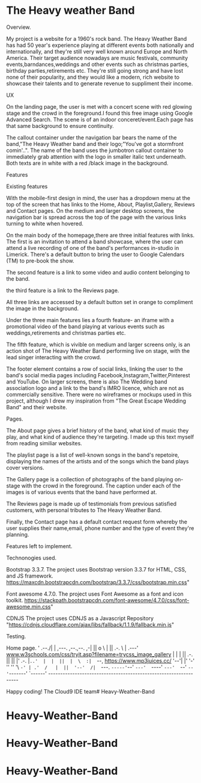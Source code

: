 <h1> The Heavy weather Band </h1>

Overview.

My project is a website for a 1960's rock band.
The Heavy Weather Band has had 50 year's experience playing at different events both nationally and internationally, and they're still very well known around Europe and North America.
Their target audience nowadays are music festivals, community events,barndances,weddings and other events such as christmas parties, birthday parties,retirements etc. They're still going strong
and have lost none of their popularity, and they would like a modern, rich website to showcase their talents and to generate revenue to suppliment their income. 

UX

On the landing page, the user is met with a concert scene with red glowing stage and the crowd in the foreground.I found this free image using Google Advanced Search.
The scene is of an indoor conceret/event.Each page has that same background to ensure continuity.

The callout container under the navigation bar bears the name of the band,"The Heavy Weather band and their logo;"You've got a stormfront comin'..".
The name of the band uses the jumbotron callout container to immediately grab attention with the logo in smaller italic text underneath. Both texts are in white with a red /black image 
in the background.

Features

Existing features

With the mobile-first design in mind, the user has a dropdown menu at the top of the screen that has links to the Home, About, Playlist,Gallery, Reviews and Contact pages.
On the medium and larger desktop screens, the navigation bar is spread across the top of the page with the various links turning to white when hovered.


On the main body of the homepage,there are three initial features with links. The first is an invitation to attend a band showcase, where the user can attend a live recording 
of one of the band's performances in-studio in Limerick. There's a default button to bring the user to Google Calendars (TM) to pre-book the show.

The second feature is a link to some video and audio content belonging to the band.

the third feature is a link to the Reviews page.

All three links are accessed by a default button set in orange to compliment the image in the background.

Under the three main features lies a fourth feature- an iframe with a promotional video of the band playing at various events such as weddings,retirements and christmas parties etc.

The fifth feature, which is vivible on medium and larger screens only, is an action shot of The Heavy Weather Band performing live on stage, with the lead singer interacting with the crowd.

The footer element contains a row of social links, linking the user to the band's social media pages including Facebook,Instagram,Twitter,Pinterest and YouTube.
On larger screens, there is also The Wedding band association logo and a link to the band's IMRO licence, which are not as commercially sensitive.
There were no wireframes or mockups used in this project, although I drew my inspiration from "The Great Escape Wedding Band" and their website.

Pages.

The About page gives a brief history of the band, what kind of music they play, and what kind of audience they're targeting. I made up this text myself from reading similiar websites.

The playlist page is a list of well-known songs in the band's repetoire, displaying the names of the artists and of the songs which the band plays cover versions.

The Gallery page is a collection of photographs of the band playing on-stage with the crowd in the foreground. The caption under each of the images is of various events that the band have
performed at.

The Reviews page is made up of testimonials from previous satisfied customers, with personal tributes to The Heavy Weather Band.

Finally, the Contact page has a default contact request form whereby the user supplies their name,email, phone number and the type of event they're planning.

Features left to implement.

Technonogies used.

Bootstrap 3.3.7.
     The project uses Bootstrap version 3.3.7 for HTML, CSS, and JS framework.
     https://maxcdn.bootstrapcdn.com/bootstrap/3.3.7/css/bootstrap.min.css"
     
Font awesome 4.7.0.
     The project uses Font Awesome as a font and icon toolkit.
     https://stackpath.bootstrapcdn.com/font-awesome/4.7.0/css/font-awesome.min.css"
     
CDNJS
     The project uses CDNJS as a Javascript Repository
     "https://cdnjs.cloudflare.com/ajax/libs/fallback/1.1.9/fallback.min.js"
     
     
Testing.

Home page. 
    '  .--./|  | ,---. ,--.,--. ,-|  || o   \  |  ||  .-.  \ |  .---'
   www.w3schools.com/css/tryit.asp?filename=trycss_image_gallery |  |    |  || .-. ||  ||  |' .-. |`..'  |  |  ||  |  \  :|  `--, 
    https://www.mp3juices.cc/ '--'\|  |' '-' ''  ''  '\ `-' | .'  /   |  ||  '--'  /|  `---.
     `-----'`--' `---'  `----'  `---'  `--'    `--'`-------' `------'
    ----------------------------------------------------------------- 




Happy coding!
The Cloud9 IDE team# Heavy-Weather-Band
# Heavy-Weather-Band
# Heavy-Weather-Band
# Heavy-Weather-Band
